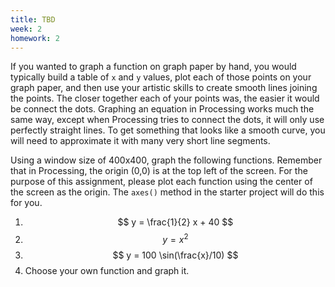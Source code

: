 ```yaml
---
title: TBD
week: 2
homework: 2
---
```


If you wanted to graph a function on graph paper by hand, you would typically build a table of `x` and `y` values, plot each of those points on your graph paper, and then use your artistic skills to create smooth lines joining the points.  The closer together each of your points was, the easier it would be connect the dots.  Graphing an equation in Processing works much the same way, except when Processing tries to connect the dots, it will only use perfectly straight lines.  To get something that looks like a smooth curve, you will need to approximate it with many very short line segments.

Using a window size of 400x400, graph the following functions.  Remember that in Processing, the origin (0,0) is at the top left of the screen.  For the purpose of this assignment, please plot each function using the center of the screen as the origin.  The `axes()` method in the starter project will do this for you.

1. $$ y = \frac{1}{2} x + 40 $$
2. $$ y = x^2 $$
3. $$ y = 100 \sin(\frac{x}/10) $$
4. Choose your own function and graph it.
